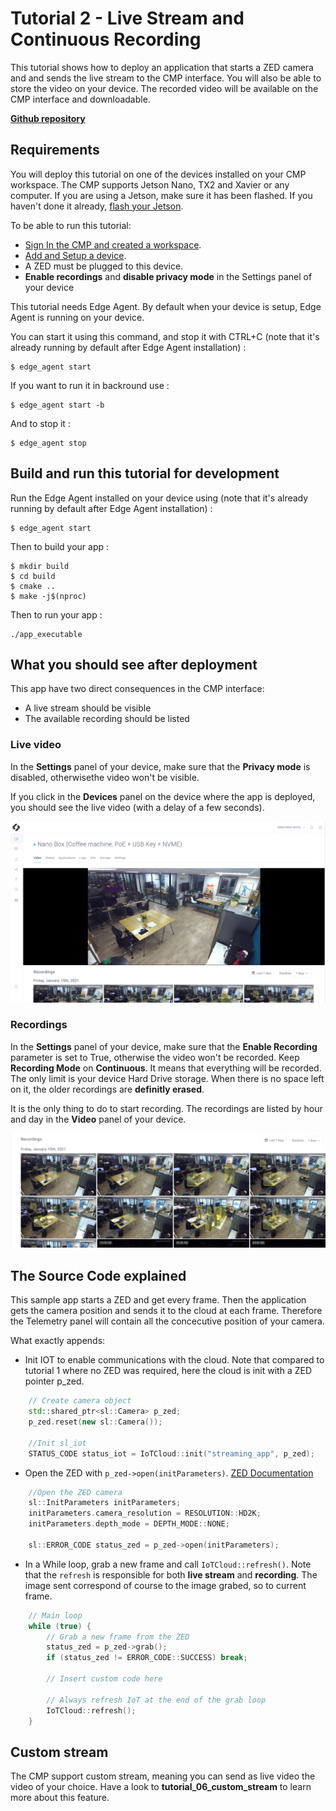 # Tutorial 2 - Live Stream and Continuous Recording

This tutorial shows how to deploy an application that starts a ZED camera and and sends the live stream to the CMP interface. You will also be able to store the video on your device.  The recorded video will be available on the CMP interface and downloadable. 

[**Github repository**](https://github.com/stereolabs/cmp-examples/tree/main/tutorials/tutorial_02_live_stream_and_recording)

## Requirements
You will deploy this tutorial on one of the devices installed on your CMP workspace. The CMP supports Jetson Nano, TX2 and Xavier or any computer. If you are using a Jetson, make sure it has been flashed. If you haven't done it already, [flash your Jetson](https://docs.nvidia.com/sdk-manager/install-with-sdkm-jetson/index.html).

To be able to run this tutorial:
- [Sign In the CMP and created a workspace](https://www.stereolabs.com/docs/cloud/overview/get-started/).
- [Add and Setup a device](https://www.stereolabs.com/docs/cloud/overview/get-started/#add-a-camera).
- A ZED must be plugged to this device.
- **Enable recordings** and **disable privacy mode** in the Settings panel of your device

This tutorial needs Edge Agent. By default when your device is setup, Edge Agent is running on your device.

You can start it using this command, and stop it with CTRL+C (note that it's already running by default after Edge Agent installation) :
```
$ edge_agent start
```

If you want to run it in backround use :
```
$ edge_agent start -b
```

And to stop it :
```
$ edge_agent stop
```

## Build and run this tutorial for development

Run the Edge Agent installed on your device using (note that it's already running by default after Edge Agent installation) :
```
$ edge_agent start
```

Then to build your app :
```
$ mkdir build
$ cd build
$ cmake ..
$ make -j$(nproc)
```

Then to run your app :
```
./app_executable
```

## What you should see after deployment
This app have two direct consequences in the CMP interface:
- A live stream should be visible
- The available recording should be listed

### Live video
In the **Settings** panel of your device, make sure that the **Privacy mode** is disabled, otherwisethe video won't be visible.

If you click in the **Devices** panel  on the device where the app is deployed, you should see the live video (with a delay of a few seconds).

![](./images/live_and_recordings.png " ")


### Recordings

In the **Settings** panel of your device, make sure that the **Enable Recording** parameter is set to True, otherwise the video won't be recorded. Keep **Recording Mode** on **Continuous**. It means that everything will be recorded. The only limit is your device Hard Drive storage. When there is no space left on it, the older recordings are **definitly erased**.

It is the only thing to do to start recording. The recordings are listed by hour and day in the **Video** panel of your device. 

![](./images/recordings.png " ")


## The Source Code explained

This sample app starts a ZED and get every frame. Then the application gets the camera position and sends it to the cloud at each frame. Therefore the Telemetry panel will contain all the concecutive position of your camera.  

What exactly appends:

- Init IOT to enable communications with the cloud. Note that compared to tutorial 1 where no ZED was required, here the cloud is init with a ZED pointer p_zed.

```cpp
    // Create camera object
    std::shared_ptr<sl::Camera> p_zed;
    p_zed.reset(new sl::Camera());

    //Init sl_iot
    STATUS_CODE status_iot = IoTCloud::init("streaming_app", p_zed);
```


- Open the ZED with `p_zed->open(initParameters)`. [ZED Documentation](https://www.stereolabs.com/docs/video/camera-controls/#camera-configuration)

```cpp
    //Open the ZED camera
    sl::InitParameters initParameters;
    initParameters.camera_resolution = RESOLUTION::HD2K;
    initParameters.depth_mode = DEPTH_MODE::NONE;

    sl::ERROR_CODE status_zed = p_zed->open(initParameters);
```


- In a While loop, grab a new frame and call `IoTCloud::refresh()`. Note that the `refresh` is responsible for both **live stream** and **recording**. The image sent correspond of course to the image grabed, so to current frame.


```cpp
    // Main loop
    while (true) {
        // Grab a new frame from the ZED
        status_zed = p_zed->grab();
        if (status_zed != ERROR_CODE::SUCCESS) break;
        
        // Insert custom code here

        // Always refresh IoT at the end of the grab loop
        IoTCloud::refresh();
    }
```

## Custom stream

The CMP support custom stream, meaning you can send as live video the video of your choice. Have a look to **tutorial_06_custom_stream** to learn more about this feature.
